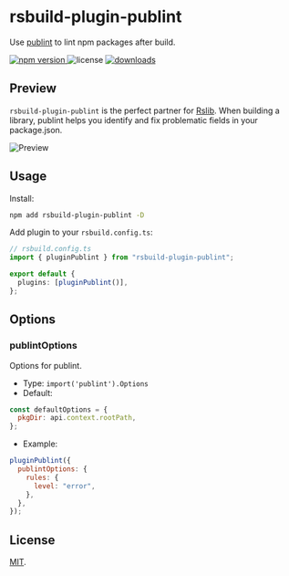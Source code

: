 # rsbuild-plugin-publint

Use [publint](https://github.com/bluwy/publint) to lint npm packages after build.

<p>
  <a href="https://npmjs.com/package/rsbuild-plugin-publint">
   <img src="https://img.shields.io/npm/v/rsbuild-plugin-publint?style=flat-square&colorA=564341&colorB=EDED91" alt="npm version" />
  </a>
  <img src="https://img.shields.io/badge/License-MIT-blue.svg?style=flat-square&colorA=564341&colorB=EDED91" alt="license" />
  <a href="https://npmcharts.com/compare/rsbuild-plugin-publint?minimal=true"><img src="https://img.shields.io/npm/dm/rsbuild-plugin-publint.svg?style=flat-square&colorA=564341&colorB=EDED91" alt="downloads" /></a>
</p>

## Preview

`rsbuild-plugin-publint` is the perfect partner for [Rslib](https://github.com/web-infra-dev/rslib). When building a library, publint helps you identify and fix problematic fields in your package.json.

![Preview](https://github.com/user-attachments/assets/05021714-0c4d-489c-a029-672fca3371b6)

## Usage

Install:

```bash
npm add rsbuild-plugin-publint -D
```

Add plugin to your `rsbuild.config.ts`:

```ts
// rsbuild.config.ts
import { pluginPublint } from "rsbuild-plugin-publint";

export default {
  plugins: [pluginPublint()],
};
```

## Options

### publintOptions

Options for publint.

- Type: `import('publint').Options`
- Default:

```js
const defaultOptions = {
  pkgDir: api.context.rootPath,
};
```

- Example:

```js
pluginPublint({
  publintOptions: {
    rules: {
      level: "error",
    },
  },
});
```

## License

[MIT](./LICENSE).
